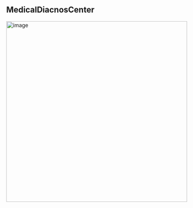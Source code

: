 ## MedicalDiacnosCenter

<img width="481" alt="image" src="https://github.com/dotnetbroo/MedicalDiacnosCenter/assets/148011572/322a5ff9-5df1-4231-a5c1-40caa1b29275">

